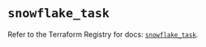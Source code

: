 # `snowflake_task`

Refer to the Terraform Registry for docs: [`snowflake_task`](https://registry.terraform.io/providers/snowflake-labs/snowflake/1.0.3/docs/resources/task).
